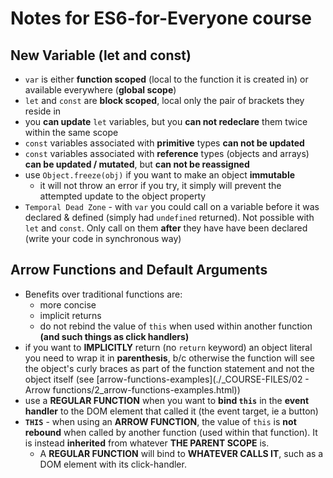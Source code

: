 # Notes for ES6-for-Everyone course

## New Variable (let and const)

- `var` is either **function scoped** (local to the function it is created in)
  or available everywhere (**global scope**)
- `let` and `const` are **block scoped**, local only the pair of brackets they
  reside in
- you **can update** `let` variables, but you **can not redeclare** them twice
  within the same scope
- `const` variables associated with **primitive** types **can not be updated**
- `const` variables associated with **reference** types (objects and arrays)
  **can be updated / mutated**, but **can not be reassigned**
- use `Object.freeze(obj)` if you want to make an object **immutable**
  - it will not throw an error if you try, it simply will prevent the attempted
    update to the object property
- `Temporal Dead Zone` - with `var` you could call on a variable before it was
  declared & defined (simply had `undefined` returned). Not possible with `let`
  and `const`. Only call on them **after** they have have been declared (write
  your code in synchronous way)

## Arrow Functions and Default Arguments

- Benefits over traditional functions are:
  - more concise
  - implicit returns
  - do not rebind the value of `this` when used within another function **(and
    such things as click handlers)**
- if you want to **IMPLICITLY** return (no `return` keyword) an object literal
  you need to wrap it in **parenthesis**, b/c otherwise the function will see
  the object's curly braces as part of the function statement and not the object
  itself (see [arrow-functions-examples](./\_COURSE-FILES/02 - Arrow
  functions/2_arrow-functions-examples.html))
- use a **REGULAR FUNCTION** when you want to **bind `this`** in the **event
  handler** to the DOM element that called it (the event target, ie a button)
- **`THIS`** - when using an **ARROW FUNCTION**, the value of `this` is **not
  rebound** when called by another function (used within that function). It is
  instead **inherited** from whatever **THE PARENT SCOPE** is.
  - A **REGULAR FUNCTION** will bind to **WHATEVER CALLS IT**, such as a DOM
    element with its click-handler.
